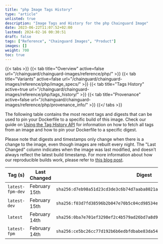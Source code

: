 ```yaml
---
title: "php Image Tags History"
type: "article"
unlisted: true
description: "Image Tags and History for the php Chainguard Image"
date: 2023-06-22T11:07:52+02:00
lastmod: 2024-02-16 00:30:51
draft: false
tags: ["Reference", "Chainguard Images", "Product"]
images: []
weight: 700
toc: true
---
```


{{< tabs >}}
{{< tab title="Overview" active=false url="/chainguard/chainguard-images/reference/php/" >}}
{{< tab title="Variants" active=false url="/chainguard/chainguard-images/reference/php/image_specs/" >}}
{{< tab title="Tags History" active=true url="/chainguard/chainguard-images/reference/php/tags_history/" >}}
{{< tab title="Provenance" active=false url="/chainguard/chainguard-images/reference/php/provenance_info/" >}}
{{</ tabs >}}

The following table contains the most recent tags and digests that can be used to pin your Dockerfile to a specific build of this image. Check our guide on [Using the Tag History API](/chainguard/chainguard-images/using-the-tag-history-api/) for information on how to fetch all tags from an image and how to pin your Dockerfile to a specific digest.

Please note that digests and timestamps only change when there is a change to the image, even though images are rebuilt every night. The "Last Changed" column indicates when the image was last modified, and doesn't always reflect the latest build timestamp. For more information about how our reproducible builds work, please refer to [this blog post](https://www.chainguard.dev/unchained/reproducing-chainguards-reproducible-image-builds).

| Tag (s)           | Last Changed  | Digest                                                                    |
|-------------------|---------------|---------------------------------------------------------------------------|
|  `latest-fpm-dev` | February 15th | `sha256:d7eb98a51d23cd3de3c6b74d7aaba8021a188ddf8fa72e2f48ffc1baca6e638f` |
|  `latest-dev`     | February 15th | `sha256:f03d7fd38596b2b047e70b5c04cd98534e29cd2f243545d9c20ef5d833b3d669` |
|  `latest`         | February 14th | `sha256:0ba7e701ef3298ef2c4b579ad26bd7a8d99f371bafa73aeb10a195f74b2a3360` |
|  `latest-fpm`     | February 14th | `sha256:ce5bc26cc77d192b6b6edbfdbabe83da5484e64908c9c32a6c7c1f7dca46de4d` |

